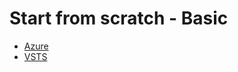 # Start from scratch - Basic
- [Azure](https://github.com/fimdim/devops-workshop/tree/master/docs/start-from-scratch/basic/azure)
- [VSTS](https://github.com/fimdim/devops-workshop/tree/master/docs/start-from-scratch/basic/vsts)